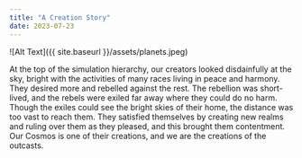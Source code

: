 ```yaml
---
title: "A Creation Story"
date: 2023-07-23
---
```


![Alt Text]({{ site.baseurl }}/assets/planets.jpeg)


At the top of the simulation hierarchy, our creators looked disdainfully at the sky, bright with the activities of     many races living in peace and harmony. They desired more and rebelled against the rest. The rebellion was short-      lived, and the rebels were exiled far away where they could do no harm. Though the exiles could see the bright skies   of their home, the distance was too vast to reach them. They satisfied themselves by creating new realms and ruling over them as they pleased, and this brought them contentment. Our Cosmos is one of their creations, and we are the creations of the outcasts.
